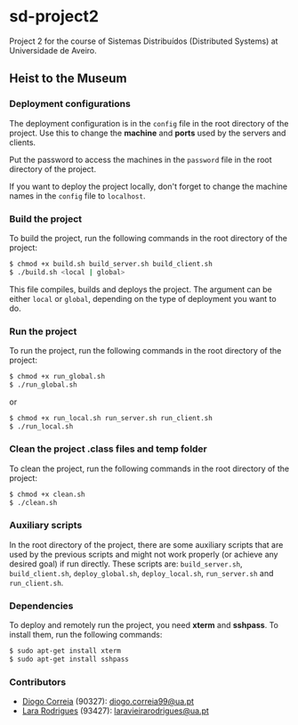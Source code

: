 # sd-project2

Project 2 for the course of Sistemas Distribuídos (Distributed Systems) at Universidade de Aveiro.

## Heist to the Museum

### Deployment configurations
The deployment configuration is in the `config` file in the root directory of the project. Use this to change the **machine** and **ports** used by the servers and clients.

Put the password to access the machines in the `password` file in the root directory of the project.

If you want to deploy the project locally, don't forget to change the machine names in the `config` file to `localhost`.

### Build the project
To build the project, run the following commands in the root directory of the project:
```bash
$ chmod +x build.sh build_server.sh build_client.sh
$ ./build.sh <local | global>
```
This file compiles, builds and deploys the project. The argument can be either `local` or `global`, depending on the type of deployment you want to do.

### Run the project
To run the project, run the following commands in the root directory of the project:
```bash
$ chmod +x run_global.sh
$ ./run_global.sh
```
or
```bash
$ chmod +x run_local.sh run_server.sh run_client.sh
$ ./run_local.sh
```

### Clean the project .class files and temp folder
To clean the project, run the following commands in the root directory of the project:
```bash
$ chmod +x clean.sh
$ ./clean.sh
```

### Auxiliary scripts
In the root directory of the project, there are some auxiliary scripts that are used by the previous scripts and might not work properly (or achieve any desired goal) if run directly. These scripts are: `build_server.sh`, `build_client.sh`, `deploy_global.sh`, `deploy_local.sh`, `run_server.sh` and `run_client.sh`.

### Dependencies
To deploy and remotely run the project, you need **xterm** and **sshpass**. To install them, run the following commands:
```bash
$ sudo apt-get install xterm
$ sudo apt-get install sshpass
```

### Contributors
* [Diogo Correia](https://github.com/digas99) (90327): diogo.correia99@ua.pt
* [Lara Rodrigues](https://github.com/Lararodrigues1) (93427): laravieirarodrigues@ua.pt